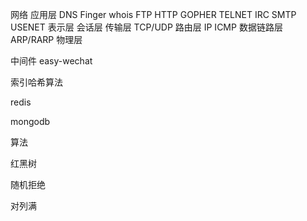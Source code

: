 网络
应用层 DNS Finger whois FTP HTTP GOPHER TELNET IRC SMTP USENET
表示层
会话层
传输层 TCP/UDP
路由层 IP ICMP
数据链路层 ARP/RARP
物理层 

中间件
easy-wechat

索引哈希算法

redis

mongodb

算法

红黑树

随机拒绝

对列满


